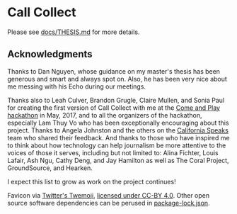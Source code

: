 # Call Collect

Please see [docs/THESIS.md](docs/THESIS.md) for more details.

## Acknowledgments

Thanks to Dan Nguyen, whose guidance on my master's thesis has been generous and smart and always spot on. Also, he has been very nice about me messing with his Echo during our meetings.

Thanks also to Leah Culver, Brandon Grugle, Claire Mullen, and Sonia Paul for creating the first version of Call Collect with me at the [Come and Play hackathon](http://comeandplay.org/) in May, 2017, and to all the organizers of the hackathon, especially Lam Thuy Vo who has been exceptionally encouraging about this project. Thanks to Angela Johnston and the others on the [California Speaks](https://speakca.net) team who shared their feedback. And thanks to those who have inspired me to think about how technology can help journalism be more attentive to the voices of those it serves, including but not limited to: Alina Fichter, Louis Lafair, Ash Ngu, Cathy Deng, and Jay Hamilton as well as The Coral Project, GroundSource, and Hearken.

I expect this list to grow as work on the project continues!

Favicon via [Twitter's Twemoji](https://github.com/twitter/twemoji), [licensed under CC-BY 4.0](https://creativecommons.org/licenses/by/4.0/). Other open source software dependencies can be perused in [package-lock.json](package-lock.json).
